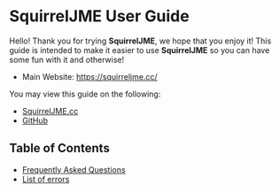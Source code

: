 # SquirrelJME User Guide

Hello! Thank you for trying **SquirrelJME**, we hope that you enjoy it! This
guide is intended to make it easier to use **SquirrelJME** so you can have
some fun with it and otherwise!

 * Main Website: <https://squirreljme.cc/>

You may view this guide on the following:

 * [SquirrelJME.cc](https://squirreljme.cc/doc/trunk/assets/user-guide/readme.mkd)
 * [GitHub](https://github.com/SquirrelJME/SquirrelJME/wiki)

## Table of Contents

 * [Frequently Asked Questions](faq.mkd)
 * [List of errors](error-list.mkd)
